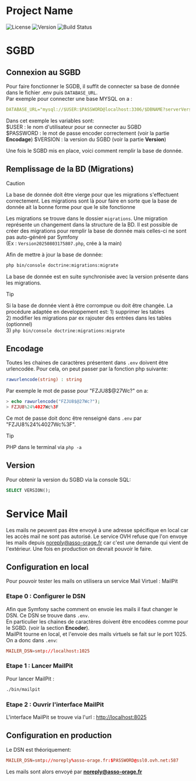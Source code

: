 # Project Name

![License](https://img.shields.io/badge/license-MIT-blue.svg)
![Version](https://img.shields.io/badge/version-1.0.0-green.svg)
![Build Status](https://img.shields.io/github/actions/workflow/status/KasterborousConstellation/OrageWebSite/symfony.yml?branch=main)
# SGBD
## Connexion au SGBD
Pour faire fonctionner le SGDB, il suffit de connecter sa base de donnée dans le fichier .env puis ```DATABASE_URL```.  
Par exemple pour connecter une base MYSQL on a :  
```yaml
DATABASE_URL="mysql://$USER:$PASSWORD@localhost:3306/$DBNAME?serverVersion=$VERSION&charset=utf8mb4"
```  
Dans cet exemple les variables sont:  
\$USER : le nom d'utilisateur pour se connecter au SGBD  
\$PASSWORD : le mot de passe encoder correctement (voir la partie **Encodage**)
\$VERSION : la version du SGBD (voir la partie **Version**)  
  
Une fois le SGBD mis en place, voici comment remplir la base de donnée. 
## Remplissage de la BD (Migrations)
> [!CAUTION]
> La base de donnée doit être vierge pour que les migrations s'effectuent correctement. Les migrations sont là pour faire en sorte que la base de donnée ait la bonne forme pour que le site fonctionne

Les migrations se trouve dans le dossier ```migrations```. Une migration représente un changement dans la structure de la BD. Il est possible de créer des migrations pour remplir la base de donnée mais celles-ci ne sont pas auto-généré par Symfony  
(Ex : ```Version20250803175807.php```, crée à la main)

Afin de mettre à jour la base de donnée:
```bash
php bin/console doctrine:migrations:migrate
```
La base de donnée est en suite synchronisée avec la version présente dans les migrations.

> [!TIP]
> Si la base de donnée vient à être corrompue ou doit être changée. La procédure adaptée en developpement est:
    1) supprimer les tables   
    2) modifier les migrations par ex rajouter des entrées dans les tables (optionnel)  
    3) ```php bin/console doctrine:migrations:migrate```

## Encodage
Toutes les chaines de caractères présentent dans ```.env``` doivent être urlencodée. Pour cela, on peut passer par la fonction php suivante:
```php
rawurlencode(string) : string
```
Par exemple le mot de passe pour "FZJU8$@27Wc?" on a:
```php 
> echo rawurlencode("FZJU8$@27Wc?");
> FZJU8%24%4027Wc%3F
```
Ce mot de passe doit donc être renseigné dans ```.env``` par "FZJU8%24%4027Wc%3F".
> [!TIP]
> PHP dans le terminal via ```php -a```
## Version
Pour obtenir la version du SGBD via la console SQL:
```SQL
SELECT VERSION();
```
# Service Mail
Les mails ne peuvent pas être envoyé à une adresse spécifique en local car les accès mail ne sont pas autorisé. Le service OVH refuse que l'on envoye les mails depuis noreply@asso-orage.fr car c'est une demande qui vient de l'extérieur. Une fois en production on devrait pouvoir le faire.
## Configuration en local
Pour pouvoir tester les mails on utilisera un service Mail Virtuel : MailPit

### Etape 0 : Configurer le DSN 
Afin que Symfony sache comment on envoie les mails il faut changer le DSN. Ce DSN se trouve dans ```.env```.  
En particulier les chaines de caractères doivent être encodées comme pour le SGBD. (voir la section **Encoder**).  
MailPit tourne en local, et l'envoie des mails virtuels se fait sur le port 1025. On a donc dans ```.env```:  
```conf
MAILER_DSN=smtp://localhost:1025
```
### Etape 1 : Lancer MailPit

Pour lancer MailPit : 
```bash
./bin/mailpit
```
### Etape 2 : Ouvrir l'interface MailPit

L'interface MailPit se trouve via l'url : <http://localhost:8025>

## Configuration en production

Le DSN est théoriquement:
```conf
MAILER_DSN=smtp://noreply%asso-orage.fr:$PASSWORD@ssl0.ovh.net:587
```
Les mails sont alors envoyé par **noreply@asso-orage.fr**